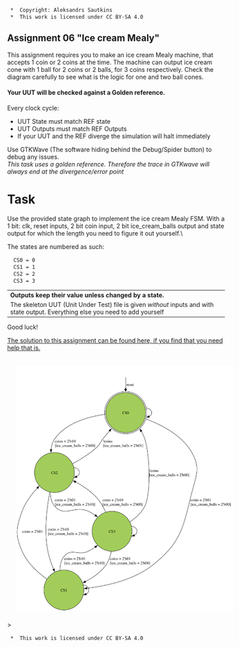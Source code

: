 ```
 *  Copyright: Aleksandrs Sautkins
 *  This work is licensed under CC BY-SA 4.0 
```

## Assignment 06 "Ice cream Mealy"
  This assignment requires you to make an ice cream Mealy machine, that accepts 1 coin or 2 coins at the time. The machine can output ice cream cone with 1 ball for 2 coins or 2 balls, for 3 coins respectively. Check the diagram carefully to see what is the logic for one and two ball cones.

  
#### Your UUT will be checked against a Golden reference. 
  Every clock cycle:

  - UUT State must match REF state  
  - UUT Outputs must match REF Outputs
  - If your UUT and the REF diverge the simulation will halt immediately

  Use GTKWave (The software hiding behind the Debug/Spider button) to debug any issues.\
  *This task uses a golden reference. Therefore the trace in GTKwave will always end at the divergence/error point*

# Task
  Use the provided state graph to implement the ice cream Mealy FSM. With a 1 bit: clk, reset inputs, 2 bit coin input, 2 bit ice_cream_balls output and state output for which the length you need to figure it out yourself.\

  The states are numbered as such:
  ```
    CS0 = 0
    CS1 = 1
    CS2 = 2
    CS3 = 3
  ```
  | |
  | -- |
  |  **Outputs keep their value unless changed by a state.** | |
  The skeleton UUT (Unit Under Test) file is given _without_ inputs and with state output. Everything else you need to add yourself| |

  Good luck!

  [The solution to this assignment can be found here, if you find that you need help that is.](https://github.com/OffCourseOrg/verilog/blob/master/assignments/06-ice-cream-mealy/UUT_ref.v)

<img src="fsm.svg" style="background-color:white;margin:20px;max-width:100%;">>

```
 *  This work is licensed under CC BY-SA 4.0 
```

